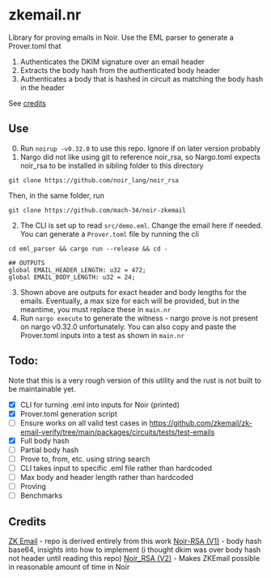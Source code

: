 # zkemail.nr

Library for proving emails in Noir. Use the EML parser to generate a Prover.toml that
1. Authenticates the DKIM signature over an email header
2. Extracts the body hash from the authenticated body header
3. Authenticates a body that is hashed in circuit as matching the body hash in the header

See [credits](#credits)

## Use
0. Run `noirup -v0.32.0` to use this repo. Ignore if on later version probably
1. Nargo did not like using git to reference noir_rsa, so Nargo.toml expects noir_rsa to be installed in sibling folder to this directory
```
git clone https://github.com/noir_lang/noir_rsa
```
Then, in the same folder, run 
```
git clone https://github.com/mach-34/noir-zkemail
```
2. The CLI is set up to read `src/demo.eml`. Change the email here if needed. You can generate a `Prover.toml` file by running the cli
```
cd eml_parser && cargo run --release && cd -

## OUTPUTS
global EMAIL_HEADER_LENGTH: u32 = 472;
global EMAIL_BODY_LENGTH: u32 = 24;
```
3. Shown above are outputs for exact header and body lengths for the emails. Eventually, a max size for each will be provided, but in the meantime, you must replace these in `main.nr`
4. Run `nargo execute` to generate the witness - nargo prove is not present on nargo v0.32.0 unfortunately. You can also copy and paste the Prover.toml inputs into a test as shown in `main.nr`
## Todo:

Note that this is a very rough version of this utility and the rust is not built to be maintainable yet.

-[x] CLI for turning .eml into inputs for Noir (printed)
- [x] Prover.toml generation script
- [ ] Ensure works on all valid test cases in https://github.com/zkemail/zk-email-verify/tree/main/packages/circuits/tests/test-emails
- [x] Full body hash
- [ ] Partial body hash
- [ ] Prove to, from, etc. using string search
- [ ] CLI takes input to specific .eml file rather than hardcoded
- [ ] Max body and header length rather than hardcoded
- [ ] Proving
- [ ] Benchmarks

## Credits
[ZK Email](https://github.com/zkemail) - repo is derived entirely from this work
[Noir-RSA (V1)](https://github.com/richardliang/noir-rsa/) - body hash base64, insights into how to implement (i thought dkim was over body hash not header until reading this repo)
[Noir_RSA (V2)](https://github.com/noir_lang/noir_rsa) - Makes ZKEmail possible in reasonable amount of time in Noir
